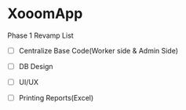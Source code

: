 # XooomApp


Phase 1
Revamp List

- [ ] Centralize Base Code(Worker side & Admin Side)

- [ ] DB Design

- [ ] UI/UX

- [ ] Printing Reports(Excel)
